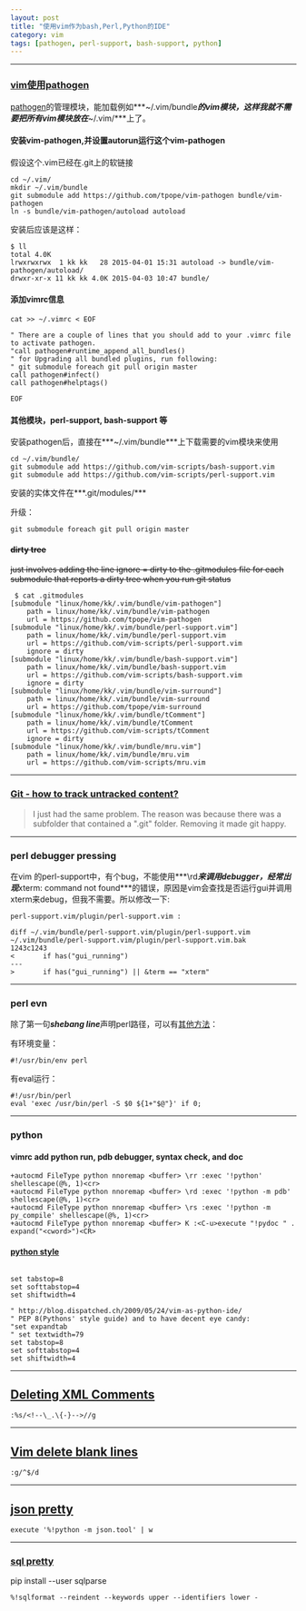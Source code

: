 ```yaml
---
layout: post
title: "使用vim作为bash,Perl,Python的IDE"
category: vim
tags: [pathogen, perl-support, bash-support, python]
---
```


*****

### [vim使用pathogen](http://vimcasts.org/episodes/synchronizing-plugins-with-git-submodules-and-pathogen/)

[pathogen](https://github.com/tpope/vim-pathogen)的管理模块，能加载例如***~/.vim/bundle***的vim模块，这样我就不需要把所有vim模块放在***~/.vim/***上了。


#### 安装vim-pathogen,并设置autorun运行这个vim-pathogen

假设这个.vim已经在.git上的软链接

```
cd ~/.vim/
mkdir ~/.vim/bundle
git submodule add https://github.com/tpope/vim-pathogen bundle/vim-pathogen
ln -s bundle/vim-pathogen/autoload autoload
```

安装后应该是这样：

```
$ ll
total 4.0K
lrwxrwxrwx  1 kk kk   28 2015-04-01 15:31 autoload -> bundle/vim-pathogen/autoload/
drwxr-xr-x 11 kk kk 4.0K 2015-04-03 10:47 bundle/
```

#### 添加vimrc信息

```
cat >> ~/.vimrc < EOF

" There are a couple of lines that you should add to your .vimrc file to activate pathogen.
"call pathogen#runtime_append_all_bundles()
" for Upgrading all bundled plugins, run following:
" git submodule foreach git pull origin master
call pathogen#infect()
call pathogen#helptags()

EOF
```

#### 其他模块，perl-support, bash-support 等

安装pathogen后，直接在***~/.vim/bundle***上下载需要的vim模块来使用

```
cd ~/.vim/bundle/
git submodule add https://github.com/vim-scripts/bash-support.vim 
git submodule add https://github.com/vim-scripts/perl-support.vim
```

安装的实体文件在***.git/modules/***

升级：

```
git submodule foreach git pull origin master
```

#### ~~dirty tree~~

~~just involves adding the line ignore = dirty to the .gitmodules file for each submodule that reports a dirty tree when you run git status~~

```
 $ cat .gitmodules 
[submodule "linux/home/kk/.vim/bundle/vim-pathogen"]
    path = linux/home/kk/.vim/bundle/vim-pathogen
    url = https://github.com/tpope/vim-pathogen
[submodule "linux/home/kk/.vim/bundle/perl-support.vim"]
    path = linux/home/kk/.vim/bundle/perl-support.vim
    url = https://github.com/vim-scripts/perl-support.vim
    ignore = dirty
[submodule "linux/home/kk/.vim/bundle/bash-support.vim"]
    path = linux/home/kk/.vim/bundle/bash-support.vim
    url = https://github.com/vim-scripts/bash-support.vim
    ignore = dirty
[submodule "linux/home/kk/.vim/bundle/vim-surround"]
    path = linux/home/kk/.vim/bundle/vim-surround
    url = https://github.com/tpope/vim-surround
[submodule "linux/home/kk/.vim/bundle/tComment"]
    path = linux/home/kk/.vim/bundle/tComment
    url = https://github.com/vim-scripts/tComment
    ignore = dirty
[submodule "linux/home/kk/.vim/bundle/mru.vim"]
    path = linux/home/kk/.vim/bundle/mru.vim
    url = https://github.com/vim-scripts/mru.vim
```

---

### [Git - how to track untracked content?](http://stackoverflow.com/questions/4161022/git-how-to-track-untracked-content)


>I just had the same problem. The reason was because there was a subfolder that contained a ".git" folder. Removing it made git happy.

*****

### perl debugger pressing

在vim 的perl-support中，有个bug，不能使用***\rd***来调用debugger，经常出现***xterm: command not found***的错误，原因是vim会查找是否运行gui并调用xterm来debug，但我不需要。所以修改一下:



```
perl-support.vim/plugin/perl-support.vim :

diff ~/.vim/bundle/perl-support.vim/plugin/perl-support.vim ~/.vim/bundle/perl-support.vim/plugin/perl-support.vim.bak 
1243c1243
<       if has("gui_running") 
---
>       if has("gui_running") || &term == "xterm"
```

*****

### perl evn

除了第一句***shebang line***声明perl路径，可以有[其他方法](http://stackoverflow.com/questions/10059806/do-i-need-to-include-usr-bin-perl-line-in-perl-script-on-windows)：


有环境变量：

```
#!/usr/bin/env perl
```

有eval运行：

```
#!/usr/bin/perl
eval 'exec /usr/bin/perl -S $0 ${1+"$@"}' if 0;
```


*****

### python

####  vimrc add python run, pdb debugger, syntax check, and doc

```
+autocmd FileType python nnoremap <buffer> \rr :exec '!python' shellescape(@%, 1)<cr>
+autocmd FileType python nnoremap <buffer> \rd :exec '!python -m pdb' shellescape(@%, 1)<cr>
+autocmd FileType python nnoremap <buffer> \rs :exec '!python -m py_compile' shellescape(@%, 1)<cr>
+autocmd FileType python nnoremap <buffer> K :<C-u>execute "!pydoc " . expand("<cword>")<CR>
```

####  [python style](http://blog.dispatched.ch/2009/05/24/vim-as-python-ide/)

```

set tabstop=8
set softtabstop=4
set shiftwidth=4

" http://blog.dispatched.ch/2009/05/24/vim-as-python-ide/
" PEP 8(Pythons' style guide) and to have decent eye candy:
"set expandtab
" set textwidth=79
set tabstop=8
set softtabstop=4
set shiftwidth=4
```

---

## [Deleting XML Comments](https://stackoverflow.com/questions/1722569/vim-deleting-xml-comments)

```
:%s/<!--\_.\{-}-->//g
```

---

## [Vim delete blank lines](https://stackoverflow.com/questions/706076/vim-delete-blank-lines)

```
:g/^$/d
```

--- 

##  [json pretty](https://stackoverflow.com/questions/26214156/how-to-auto-format-json-on-save-in-vim)


```
execute '%!python -m json.tool' | w 
```

---

### [sql pretty](https://stackoverflow.com/questions/8577367/can-vim-autoindent-sql)

pip install --user sqlparse

```
%!sqlformat --reindent --keywords upper --identifiers lower -
```
